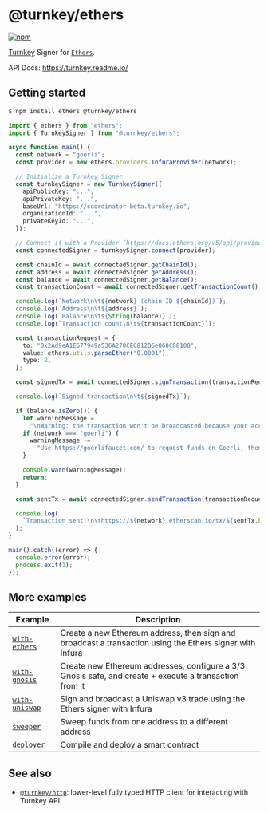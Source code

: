 # @turnkey/ethers

[![npm](https://img.shields.io/npm/v/@turnkey/ethers?color=%234C48FF)](https://www.npmjs.com/package/@turnkey/ethers)

[Turnkey](https://turnkey.io) Signer for [`Ethers`](https://docs.ethers.org/v5/api/signer/).

API Docs: https://turnkey.readme.io/

## Getting started

```bash
$ npm install ethers @turnkey/ethers
```

```typescript
import { ethers } from "ethers";
import { TurnkeySigner } from "@turnkey/ethers";

async function main() {
  const network = "goerli";
  const provider = new ethers.providers.InfuraProvider(network);

  // Initialize a Turnkey Signer
  const turnkeySigner = new TurnkeySigner({
    apiPublicKey: "...",
    apiPrivateKey: "...",
    baseUrl: "https://coordinator-beta.turnkey.io",
    organizationId: "...",
    privateKeyId: "...",
  });

  // Connect it with a Provider (https://docs.ethers.org/v5/api/providers/)
  const connectedSigner = turnkeySigner.connect(provider);

  const chainId = await connectedSigner.getChainId();
  const address = await connectedSigner.getAddress();
  const balance = await connectedSigner.getBalance();
  const transactionCount = await connectedSigner.getTransactionCount();

  console.log(`Network\n\t${network} (chain ID ${chainId})`);
  console.log(`Address\n\t${address}`);
  console.log(`Balance\n\t${String(balance)}`);
  console.log(`Transaction count\n\t${transactionCount}`);

  const transactionRequest = {
    to: "0x2Ad9eA1E677949a536A270CEC812D6e868C88108",
    value: ethers.utils.parseEther("0.0001"),
    type: 2,
  };

  const signedTx = await connectedSigner.signTransaction(transactionRequest);

  console.log(`Signed transaction\n\t${signedTx}`);

  if (balance.isZero()) {
    let warningMessage =
      "\nWarning: the transaction won't be broadcasted because your account balance is zero.\n";
    if (network === "goerli") {
      warningMessage +=
        "Use https://goerlifaucet.com/ to request funds on Goerli, then run the script again.\n";
    }

    console.warn(warningMessage);
    return;
  }

  const sentTx = await connectedSigner.sendTransaction(transactionRequest);

  console.log(
    `Transaction sent!\n\thttps://${network}.etherscan.io/tx/${sentTx.hash}`
  );
}

main().catch((error) => {
  console.error(error);
  process.exit(1);
});
```

## More examples

| Example                                   | Description                                                                                              |
| ----------------------------------------- | -------------------------------------------------------------------------------------------------------- |
| [`with-ethers`](/examples/with-ethers/)   | Create a new Ethereum address, then sign and broadcast a transaction using the Ethers signer with Infura |
| [`with-gnosis`](/examples/with-gnosis/)   | Create new Ethereum addresses, configure a 3/3 Gnosis safe, and create + execute a transaction from it   |
| [`with-uniswap`](/examples/with-uniswap/) | Sign and broadcast a Uniswap v3 trade using the Ethers signer with Infura                                |
| [`sweeper`](/examples/sweeper/)           | Sweep funds from one address to a different address                                                      |
| [`deployer`](/examples/deployer/)         | Compile and deploy a smart contract                                                                      |

## See also

- [`@turnkey/http`](/packages/http/): lower-level fully typed HTTP client for interacting with Turnkey API
